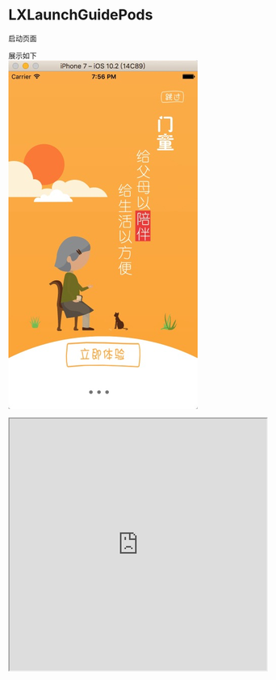 # LXLaunchGuidePods
启动页面

展示如下<br>
![image](https://github.com/lionsom/LXLaunchGuidePods/blob/master/ShowImages/show_Image_1.png)

<iframe height=498 width=510 src="https://github.com/lionsom/LXLaunchGuidePods/blob/master/ShowImages/show_Vedio_1.mp4">
